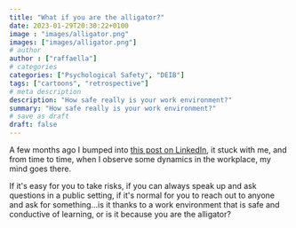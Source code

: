 ```yaml
---
title: "What if you are the alligator?"
date: 2023-01-29T20:30:22+0100
image : "images/alligator.png"
images: ["images/alligator.png"]
# author
author : ["raffaella"]
# categories
categories: ["Psychological Safety", "DEIB"]
tags: ["cartoons", "retrospective"]
# meta description
description: "How safe really is your work environment?"
summary: "How safe really is your work environment?"
# save as draft
draft: false
---
```

A few months ago I bumped into [this post on LinkedIn](https://www.linkedin.com/posts/dovtsal_psychologicalsafety-activity-6932884544886841344-ed9s), it stuck with me, and from time to time, when I observe some dynamics in the workplace, my mind goes there.

If it's easy for you to take risks, if you can always speak up and ask questions in a public setting, if it's normal for you to reach out to anyone and ask for something...is it thanks to a work environment that is safe and conductive of learning, or is it because you are the alligator?